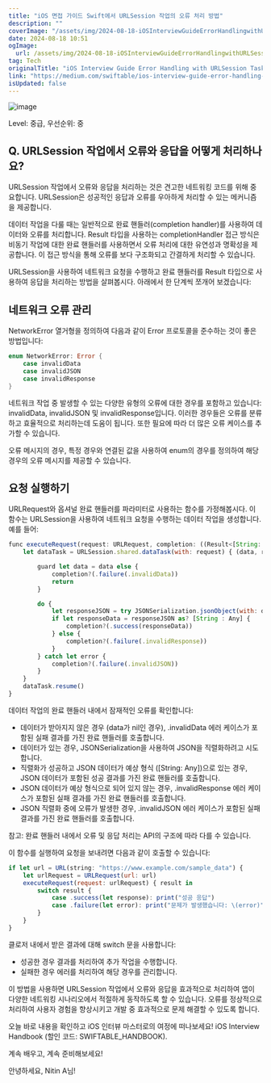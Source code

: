 ```yaml
---
title: "iOS 면접 가이드 Swift에서 URLSession 작업의 오류 처리 방법"
description: ""
coverImage: "/assets/img/2024-08-18-iOSInterviewGuideErrorHandlingwithURLSessionTasksinSwift_0.png"
date: 2024-08-18 10:51
ogImage: 
  url: /assets/img/2024-08-18-iOSInterviewGuideErrorHandlingwithURLSessionTasksinSwift_0.png
tag: Tech
originalTitle: "iOS Interview Guide Error Handling with URLSession Tasks in Swift"
link: "https://medium.com/swiftable/ios-interview-guide-error-handling-with-urlsession-tasks-in-swift-0055a377ab23"
isUpdated: false
---
```




![image](/assets/img/2024-08-18-iOSInterviewGuideErrorHandlingwithURLSessionTasksinSwift_0.png)

Level: 중급, 우선순위: 중

## Q. URLSession 작업에서 오류와 응답을 어떻게 처리하나요?

URLSession 작업에서 오류와 응답을 처리하는 것은 견고한 네트워킹 코드를 위해 중요합니다. URLSession은 성공적인 응답과 오류를 우아하게 처리할 수 있는 메커니즘을 제공합니다.


<div class="content-ad"></div>

데이터 작업을 다룰 때는 일반적으로 완료 핸들러(completion handler)를 사용하여 데이터와 오류를 처리합니다. Result 타입을 사용하는 completionHandler 접근 방식은 비동기 작업에 대한 완료 핸들러를 사용하면서 오류 처리에 대한 유연성과 명확성을 제공합니다. 이 접근 방식을 통해 오류를 보다 구조화되고 간결하게 처리할 수 있습니다.

URLSession을 사용하여 네트워크 요청을 수행하고 완료 핸들러를 Result 타입으로 사용하여 응답을 처리하는 방법을 살펴봅시다. 아래에서 한 단계씩 쪼개어 보겠습니다:

## 네트워크 오류 관리

NetworkError 열거형을 정의하여 다음과 같이 Error 프로토콜을 준수하는 것이 좋은 방법입니다:

<div class="content-ad"></div>

```swift
enum NetworkError: Error {
    case invalidData
    case invalidJSON
    case invalidResponse
}
```

네트워크 작업 중 발생할 수 있는 다양한 유형의 오류에 대한 경우를 포함하고 있습니다: invalidData, invalidJSON 및 invalidResponse입니다. 이러한 경우들은 오류를 분류하고 효율적으로 처리하는데 도움이 됩니다. 또한 필요에 따라 더 많은 오류 케이스를 추가할 수 있습니다.

오류 메시지의 경우, 특정 경우와 연결된 값을 사용하여 enum의 경우를 정의하여 해당 경우의 오류 메시지를 제공할 수 있습니다.

## 요청 실행하기

<div class="content-ad"></div>

URLRequest와 옵셔널 완료 핸들러를 파라미터로 사용하는 함수를 가정해봅시다. 이 함수는 URLSession을 사용하여 네트워크 요청을 수행하는 데이터 작업을 생성합니다. 예를 들어:

```js
func executeRequest(request: URLRequest, completion: ((Result<[String: Any], NetworkError>) -> ())?) {
    let dataTask = URLSession.shared.dataTask(with: request) { (data, response, error) in

        guard let data = data else {
            completion?(.failure(.invalidData))
            return
        }

        do {
            let responseJSON = try JSONSerialization.jsonObject(with: data, options: .allowFragments)
            if let responseData = responseJSON as? [String : Any] {
                completion?(.success(responseData))
            } else {
                completion?(.failure(.invalidResponse))
            }
        } catch let error {
            completion?(.failure(.invalidJSON))
        }
    }
    dataTask.resume()
}
```

데이터 작업의 완료 핸들러 내에서 잠재적인 오류를 확인합니다:

- 데이터가 받아지지 않은 경우 (data가 nil인 경우), .invalidData 에러 케이스가 포함된 실패 결과를 가진 완료 핸들러를 호출합니다.
- 데이터가 있는 경우, JSONSerialization을 사용하여 JSON을 직렬화하려고 시도합니다.
- 직렬화가 성공하고 JSON 데이터가 예상 형식 ([String: Any])으로 있는 경우, JSON 데이터가 포함된 성공 결과를 가진 완료 핸들러를 호출합니다.
- JSON 데이터가 예상 형식으로 되어 있지 않는 경우, .invalidResponse 에러 케이스가 포함된 실패 결과를 가진 완료 핸들러를 호출합니다.
- JSON 직렬화 중에 오류가 발생한 경우, .invalidJSON 에러 케이스가 포함된 실패 결과를 가진 완료 핸들러를 호출합니다.

<div class="content-ad"></div>

참고: 완료 핸들러 내에서 오류 및 응답 처리는 API의 구조에 따라 다를 수 있습니다.

이 함수를 실행하여 요청을 보내려면 다음과 같이 호출할 수 있습니다:

```js
if let url = URL(string: "https://www.example.com/sample_data") {
    let urlRequest = URLRequest(url: url)
    executeRequest(request: urlRequest) { result in
        switch result {
            case .success(let response): print("성공 응답")
            case .failure(let error): print("문제가 발생했습니다: \(error)")
        }
    }
}
```

클로저 내에서 받은 결과에 대해 switch 문을 사용합니다:

<div class="content-ad"></div>

- 성공한 경우 결과를 처리하여 추가 작업을 수행합니다.
- 실패한 경우 에러를 처리하여 해당 경우를 관리합니다.

이 방법을 사용하면 URLSession 작업에서 오류와 응답을 효과적으로 처리하여 앱이 다양한 네트워킹 시나리오에서 적절하게 동작하도록 할 수 있습니다. 오류를 정상적으로 처리하여 사용자 경험을 향상시키고 개발 중 효과적으로 문제 해결할 수 있도록 합니다.

오늘 바로 내용을 확인하고 iOS 인터뷰 마스터로의 여정에 떠나보세요! iOS Interview Handbook (할인 코드: SWIFTABLE_HANDBOOK).

계속 배우고, 계속 준비해보세요!

<div class="content-ad"></div>

안녕하세요, Nitin A님!